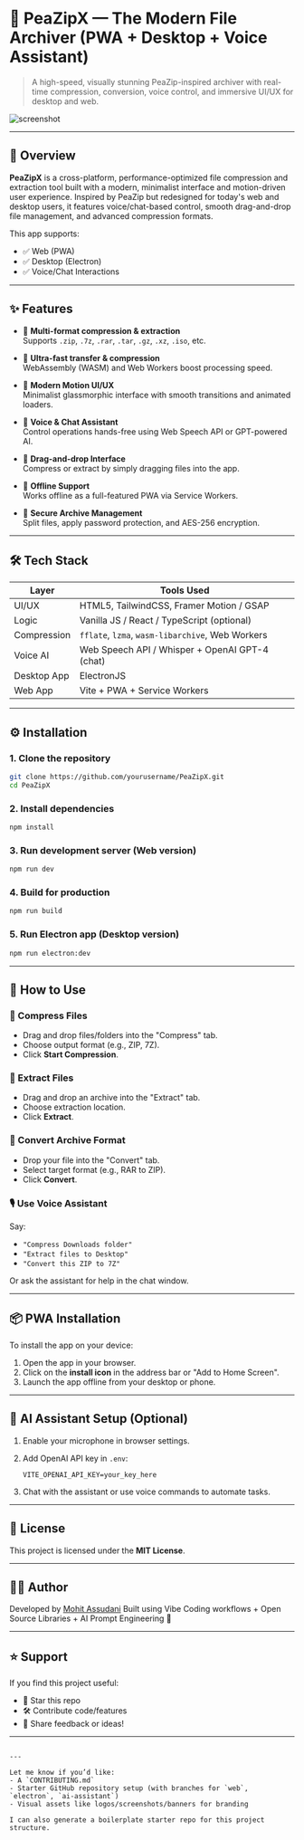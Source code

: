 # 🔐 PeaZipX — The Modern File Archiver (PWA + Desktop + Voice Assistant)

> A high-speed, visually stunning PeaZip-inspired archiver with real-time compression, conversion, voice control, and immersive UI/UX for desktop and web.

![screenshot](./preview.gif)

---

## 🚀 Overview

**PeaZipX** is a cross-platform, performance-optimized file compression and extraction tool built with a modern, minimalist interface and motion-driven user experience. Inspired by PeaZip but redesigned for today's web and desktop users, it features voice/chat-based control, smooth drag-and-drop file management, and advanced compression formats.

This app supports:
- ✅ Web (PWA)
- ✅ Desktop (Electron)
- ✅ Voice/Chat Interactions

---

## ✨ Features

- 🔹 **Multi-format compression & extraction**  
  Supports `.zip`, `.7z`, `.rar`, `.tar`, `.gz`, `.xz`, `.iso`, etc.

- 🔹 **Ultra-fast transfer & compression**  
  WebAssembly (WASM) and Web Workers boost processing speed.

- 🔹 **Modern Motion UI/UX**  
  Minimalist glassmorphic interface with smooth transitions and animated loaders.

- 🔹 **Voice & Chat Assistant**  
  Control operations hands-free using Web Speech API or GPT-powered AI.

- 🔹 **Drag-and-drop Interface**  
  Compress or extract by simply dragging files into the app.

- 🔹 **Offline Support**  
  Works offline as a full-featured PWA via Service Workers.

- 🔹 **Secure Archive Management**  
  Split files, apply password protection, and AES-256 encryption.

---

## 🛠 Tech Stack

| Layer        | Tools Used                                         |
|--------------|----------------------------------------------------|
| UI/UX        | HTML5, TailwindCSS, Framer Motion / GSAP           |
| Logic        | Vanilla JS / React / TypeScript (optional)         |
| Compression  | `fflate`, `lzma`, `wasm-libarchive`, Web Workers   |
| Voice AI     | Web Speech API / Whisper + OpenAI GPT-4 (chat)     |
| Desktop App  | ElectronJS                                          |
| Web App      | Vite + PWA + Service Workers                        |

---

## ⚙️ Installation

### 1. Clone the repository
```bash
git clone https://github.com/yourusername/PeaZipX.git
cd PeaZipX
````

### 2. Install dependencies

```bash
npm install
```

### 3. Run development server (Web version)

```bash
npm run dev
```

### 4. Build for production

```bash
npm run build
```

### 5. Run Electron app (Desktop version)

```bash
npm run electron:dev
```

---

## 🧪 How to Use

### 📁 Compress Files

* Drag and drop files/folders into the "Compress" tab.
* Choose output format (e.g., ZIP, 7Z).
* Click **Start Compression**.

### 📂 Extract Files

* Drag and drop an archive into the "Extract" tab.
* Choose extraction location.
* Click **Extract**.

### 🔄 Convert Archive Format

* Drop your file into the "Convert" tab.
* Select target format (e.g., RAR to ZIP).
* Click **Convert**.

### 🎙 Use Voice Assistant

Say:

* `"Compress Downloads folder"`
* `"Extract files to Desktop"`
* `"Convert this ZIP to 7Z"`

Or ask the assistant for help in the chat window.

---

## 📦 PWA Installation

To install the app on your device:

1. Open the app in your browser.
2. Click on the **install icon** in the address bar or "Add to Home Screen".
3. Launch the app offline from your desktop or phone.

---

## 🧠 AI Assistant Setup (Optional)

1. Enable your microphone in browser settings.
2. Add OpenAI API key in `.env`:

   ```
   VITE_OPENAI_API_KEY=your_key_here
   ```
3. Chat with the assistant or use voice commands to automate tasks.

---

## 📄 License

This project is licensed under the **MIT License**.

---

## 👨‍💻 Author

Developed by [Mohit Assudani](https://github.com/rotric04)
Built using Vibe Coding workflows + Open Source Libraries + AI Prompt Engineering 🚀

---

## ⭐️ Support

If you find this project useful:

* 🌟 Star this repo
* 🛠 Contribute code/features
* 🧠 Share feedback or ideas!

---

```

---

Let me know if you’d like:
- A `CONTRIBUTING.md`
- Starter GitHub repository setup (with branches for `web`, `electron`, `ai-assistant`)
- Visual assets like logos/screenshots/banners for branding

I can also generate a boilerplate starter repo for this project structure.
```
